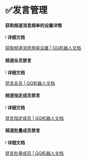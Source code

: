 # ✅发言管理

 

#### 获取频道消息频率的设置详情

l **详细文档**

[获取频道消息频率设置 | QQ机器人文档](https://bot.q.qq.com/wiki/develop/api/openapi/setting/message_setting.html)

 

#### 频道全员禁言

l **详细文档**

[禁言全员 | QQ机器人文档](https://bot.q.qq.com/wiki/develop/api/openapi/guild/patch_guild_mute.html)

 

#### 频道指定成员禁言

l **详细文档**

[禁言指定成员 | QQ机器人文档](https://bot.q.qq.com/wiki/develop/api/openapi/guild/patch_guild_member_mute.html)

 

#### 频道批量成员禁言

l **详细文档**

[禁言批量成员 | QQ机器人文档](https://bot.q.qq.com/wiki/develop/api/openapi/guild/patch_guild_mute_multi_member.html)